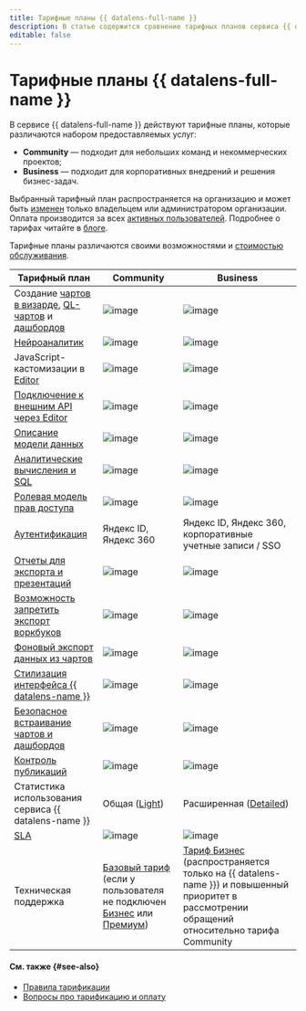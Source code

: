 ```yaml
---
title: Тарифные планы {{ datalens-full-name }}
description: В статье содержится сравнение тарифных планов сервиса {{ datalens-name }}.
editable: false
---
```


# Тарифные планы {{ datalens-full-name }}

В сервисе {{ datalens-full-name }} действуют тарифные планы, которые различаются набором предоставляемых услуг:

* **Community** — подходит для небольших команд и некоммерческих проектов;
* **Business** — подходит для корпоративных внедрений и решения бизнес-задач.

Выбранный тарифный план распространяется на организацию и может быть [изменен](../settings/service-plan.md#change-service-plan) только владельцем или администратором организации. Оплата производится за всех [активных пользователей](../pricing.md#active-users). Подробнее о тарифах читайте в [блоге](https://yandex.cloud/ru/blog/posts/2024/03/datalens-tariffs).

Тарифные планы различаются своими возможностями и [стоимостью обслуживания](../pricing.md#prices).

**Тарифный план**  | **Community** | **Business**
------------------ |---------------|---------------
Создание [чартов в визарде](./chart/dataset-based-charts.md), [QL-чартов](./chart/ql-charts.md) и [дашбордов](./dashboard.md) | ![image](../../_assets/common/yes.svg) | ![image](../../_assets/common/yes.svg)   
[Нейроаналитик](./neuroanalyst.md) | ![image](../../_assets/common/no.svg) | ![image](../../_assets/common/yes.svg)
JavaScript-кастомизации в [Editor](../charts/editor/index.md) | ![image](../../_assets/common/no.svg) | ![image](../../_assets/common/yes.svg)   
[Подключение к внешним API через Editor](../operations/connection/create-api-connector.md) | ![image](../../_assets/common/no.svg) | ![image](../../_assets/common/yes.svg)   
[Описание модели данных](../dataset/data-model.md) | ![image](../../_assets/common/yes.svg) | ![image](../../_assets/common/yes.svg)   
[Аналитические вычисления и SQL](./calculations/index.md) | ![image](../../_assets/common/yes.svg) | ![image](../../_assets/common/yes.svg)   
[Ролевая модель прав доступа](../security/roles.md) | ![image](../../_assets/common/yes.svg) | ![image](../../_assets/common/yes.svg)   
[Аутентификация](../security/add-new-user.md) | Яндекс ID, Яндекс 360 | Яндекс ID, Яндекс 360, корпоративные учетные записи / SSO
[Отчеты для экспорта и презентаций](../reports/index.md) | ![image](../../_assets/common/no.svg) | ![image](../../_assets/common/yes.svg)
[Возможность запретить экспорт воркбуков](../workbooks-collections/export-and-import.md) | ![image](../../_assets/common/no.svg) | ![image](../../_assets/common/yes.svg)
[Фоновый экспорт данных из чартов](../concepts/chart/data-export.md) | ![image](../../_assets/common/no.svg) | ![image](../../_assets/common/yes.svg)
[Стилизация интерфейса {{ datalens-name }}](../settings/ui-customization.md) | ![image](../../_assets/common/no.svg) | ![image](../../_assets/common/yes.svg) 
[Безопасное встраивание чартов и дашбордов](../security/private-embedded-objects.md) | ![image](../../_assets/common/no.svg) | ![image](../../_assets/common/yes.svg) 
[Контроль публикаций](./datalens-public.md#publication-disable) | ![image](../../_assets/common/no.svg) | ![image](../../_assets/common/yes.svg)
Статистика использования сервиса {{ datalens-name }} | Общая ([Light](./datalens-usage-analytics.md#light-dash)) | Расширенная ([Detailed](./datalens-usage-analytics.md#detailed-dash)) 
[SLA](https://yandex.ru/legal/cloud_sla_datalens) | ![image](../../_assets/common/no.svg) | ![image](../../_assets/common/yes.svg)  
Техническая поддержка | [Базовый тариф](../../support/pricing.md#base) (если у пользователя не подключен [Бизнес](../../support/pricing.md#business) или [Премиум](../../support/pricing.md#premium)) | [Тариф Бизнес](../../support/pricing.md#business) (распространяется только на {{ datalens-name }}) и повышенный приоритет в рассмотрении обращений относительно тарифа Community

#### См. также {#see-also}

* [Правила тарификации](../pricing.md)
* [Вопросы про тарификацию и оплату](../qa/pricing.md)